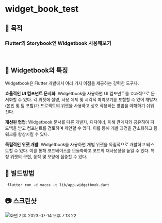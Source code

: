 # widget_book_test
## 🎯 **목적**
### Flutter의 Storybook인 Widgetbook 사용해보기

<br> 

## 👏 Widgetbook의 특징
Widgetbook은 Flutter 개발에서 여러 가지 이점을 제공하는 강력한 도구다.

**효율적인 UI 컴포넌트 문서화**: Widgetbook을 사용하면 UI 컴포넌트를 효과적으로 문서화할 수 있다. 각 위젯에 설명, 사용 예제 및 시각적 미리보기를 포함할 수 있어 개발자(본인 및 팀 포함)가 프로젝트의 위젯을 사용하고 상호 작용하는 방법을 이해하기 쉬워진다.

**개선된 협업**: Widgetbook 문서를 다른 개발자, 디자이너, 이해 관계자와 공유하여 피드백을 받고 컴포넌트를 검토하며 제안할 수 있다. 이를 통해 개발 과정을 간소화하고 팀워크를 향상시킬 수 있다.

**독립적인 위젯 개발**: Widgetbook을 사용하면 개별 위젯을 독립적으로 개발하고 테스트할 수 있다. 이를 통해 코드베이스를 모듈화하고 코드의 재사용성을 높일 수 있다. 특정 위젯의 구현, 동작 및 모양에 집중할 수 있다.



## 💊 빌드방법

```
 flutter run -d macos -t lib/app.widgetbook.dart
```

## 📷 스크린샷
![화면 기록 2023-07-14 오후 7 13 22](https://github.com/Cavin6080/Widgetbook-demo/assets/79649326/e2ae8186-352b-4411-9a25-223da9bf6d53)
